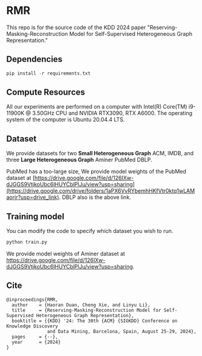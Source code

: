 # RMR
This repo is for the source code of the KDD 2024 paper "Reserving-Masking-Reconstruction Model for Self-Supervised Heterogeneous Graph Representation."

## Dependencies

```python
pip install -r requirements.txt
```

## Compute Resources
All our experiments are performed on a computer with Intel(R) Core(TM) i9-11900K @ 3.50GHz CPU and NVIDIA RTX3090, RTX A6000. The operating system of the computer is Ubuntu 20.04.4 LTS.


## Dataset
We provide datasets for two **Small Heterogeneous Graph** ACM, IMDB, and three **Large Heterogeneous Graph** Aminer PubMed DBLP.

PubMed has a too-large size, We provide model weights of the PubMed dataset at [https://drive.google.com/file/d/126IXw-dJGGS9VtjkoUbc6lHUYCblPlJu/view?usp=sharing](https://drive.google.com/drive/folders/1aPX6VvRYbemhHKfVtr0ktq1wLAMaorjr?usp=drive_link).
DBLP also is the above link.

## Training model 

You can modify the code to specify which dataset you wish to run.

```python
python train.py
```

We provide model weights of Aminer dataset at https://drive.google.com/file/d/126IXw-dJGGS9VtjkoUbc6lHUYCblPlJu/view?usp=sharing.

## Cite
```
@inproceedings{RMR,
  author    = {Haoran Duan, Cheng Xie, and Linyu Li},
  title     = {Reserving-Masking-Reconstruction Model for Self-Supervised Heterogeneous Graph Representation},
  booktitle = {{KDD} '24: The 30th {ACM} {SIGKDD} Conference on Knowledge Discovery
               and Data Mining, Barcelona, Spain, August 25-29, 2024},
  pages     = {--},
  year      = {2024}
}
```
